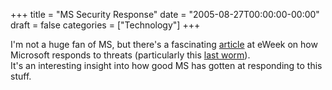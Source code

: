 +++
title = "MS Security Response"
date = "2005-08-27T00:00:00-00:00"
draft = false
categories = ["Technology"]
+++

I'm not a huge fan of MS, but there's a fascinating
[article](http://www.eweek.com/article2/0,1895,1852594,00.asp) at eWeek
on how Microsoft responds to threats (particularly this [last
worm](http://www.microsoft.com/security/incident/zotob.mspx)).\
 It's an interesting insight into how good MS has gotten at responding
to this stuff.

